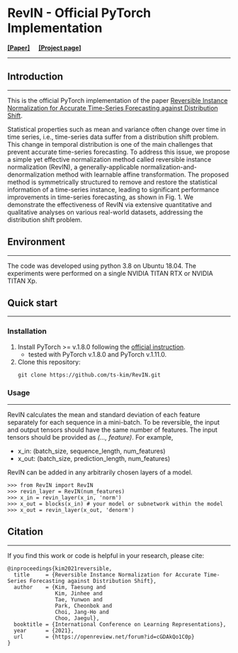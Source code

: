 # RevIN - Official PyTorch Implementation

[<ins>__[Paper]__</ins>](https://openreview.net/pdf?id=cGDAkQo1C0p) &nbsp; 
&nbsp; 
 [<ins>__[Project page]__</ins>](https://seharanul17.github.io/RevIN/)
***
## Introduction
***
This is the official PyTorch implementation of the paper [Reversible Instance Normalization for Accurate Time-Series Forecasting against Distribution Shift](https://openreview.net/forum?id=cGDAkQo1C0p).

Statistical properties such as mean and variance often change over time in time series, i.e., time-series data suffer from a distribution shift problem. This change in temporal distribution is one of the main challenges that prevent accurate time-series forecasting. To address this issue, we propose a simple yet effective normalization method called reversible instance normalization (RevIN), a generally-applicable normalization-and-denormalization method with learnable affine transformation. The proposed method is symmetrically structured to remove and restore the statistical information of a time-series instance, leading to significant performance improvements in time-series forecasting, as shown in Fig. 1. We demonstrate the effectiveness of RevIN via extensive quantitative and qualitative analyses on various real-world datasets, addressing the distribution shift problem.


## Environment
***
The code was developed using python 3.8 on Ubuntu 18.04. The experiments were performed on a single NVIDIA TITAN RTX or NVIDIA TITAN Xp.


## Quick start
***
### Installation
1. Install PyTorch >= v.1.8.0 following the [official instruction](https://pytorch.org/). 
   - tested with PyTorch v.1.8.0 and PyTorch v.1.11.0.
2. Clone this repository:
    ```
    git clone https://github.com/ts-kim/RevIN.git
    ```

### Usage
***
RevIN calculates the mean and standard deviation of each feature separately for each sequence in a mini-batch.
To be reversible, the input and output tensors should have the same number of features.
The input tensors should be provided as *(..., feature)*.
For example,
- x_in: (batch_size, sequence_length, num_features)
- x_out: (batch_size, prediction_length, num_features)

RevIN can be added in any arbitrarily chosen layers of a model.
```
>>> from RevIN import RevIN
>>> revin_layer = RevIN(num_features)
>>> x_in = revin_layer(x_in, 'norm')
>>> x_out = blocks(x_in) # your model or subnetwork within the model
>>> x_out = revin_layer(x_out, 'denorm')
```



## Citation
***
If you find this work or code is helpful in your research, please cite:
```
@inproceedings{kim2021reversible,
  title     = {Reversible Instance Normalization for Accurate Time-Series Forecasting against Distribution Shift},
  author    = {Kim, Taesung and 
               Kim, Jinhee and 
               Tae, Yunwon and 
               Park, Cheonbok and 
               Choi, Jang-Ho and 
               Choo, Jaegul},
  booktitle = {International Conference on Learning Representations},
  year      = {2021},
  url       = {https://openreview.net/forum?id=cGDAkQo1C0p}
}
```
